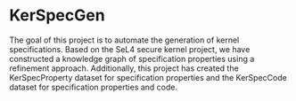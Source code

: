 # KerSpecGen
The goal of this project is to automate the generation of kernel specifications. Based on the SeL4 secure kernel project, we have constructed a knowledge graph of specification properties using a refinement approach. Additionally, this project has created the KerSpecProperty dataset for specification properties and the KerSpecCode dataset for specification properties and code.
